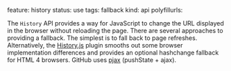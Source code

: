 feature: history
status: use
tags: fallback
kind: api
polyfillurls:

The `History` API provides a way for JavaScript to change the URL displayed in the browser without reloading the page. There are several approaches to providing a fallback. The simplest is to fall back to page refreshes. Alternatively, the [History.js](https://github.com/balupton/history.js) plugin smooths out some browser implementation differences and provides an optional hashchange fallback for HTML 4 browsers. GitHub uses [pjax](http://pjax.heroku.com/) (pushState + ajax).